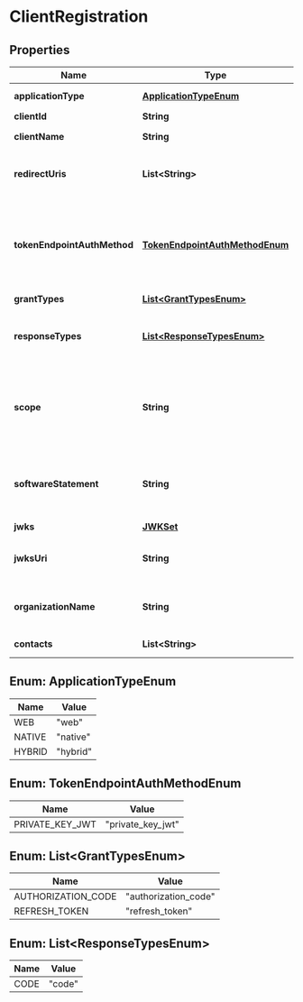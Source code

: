 # ClientRegistration

## Properties
Name | Type | Description | Notes
------------ | ------------- | ------------- | -------------
**applicationType** | [**ApplicationTypeEnum**](#ApplicationTypeEnum) | Type of application | 
**clientId** | **String** | Client identifier |  [optional]
**clientName** | **String** | Name of the client | 
**redirectUris** | **List&lt;String&gt;** | Array of redirect URIs for use in OAuth flows | 
**tokenEndpointAuthMethod** | [**TokenEndpointAuthMethodEnum**](#TokenEndpointAuthMethodEnum) | Authentication method for token endpoint, OFxPERA Phase 1 requires private_key_jwt | 
**grantTypes** | [**List&lt;GrantTypesEnum&gt;**](#List&lt;GrantTypesEnum&gt;) |  | 
**responseTypes** | [**List&lt;ResponseTypesEnum&gt;**](#List&lt;ResponseTypesEnum&gt;) | Allowed OAuth response types, OFxPERA requires code. | 
**scope** | **String** | Space-separated list of requested scopes (e.g. openid profile email address phone) |  [optional]
**softwareStatement** | **String** | JWT containing software statement from trusted authority |  [optional]
**jwks** | [**JWKSet**](JWKSet.md) |  |  [optional]
**jwksUri** | **String** | URI for JSON Web Key Set containing public keys |  [optional]
**organizationName** | **String** | Legal name of the PERA Participant organization |  [optional]
**contacts** | **List&lt;String&gt;** | Administrative contact emails |  [optional]

<a name="ApplicationTypeEnum"></a>
## Enum: ApplicationTypeEnum
Name | Value
---- | -----
WEB | &quot;web&quot;
NATIVE | &quot;native&quot;
HYBRID | &quot;hybrid&quot;

<a name="TokenEndpointAuthMethodEnum"></a>
## Enum: TokenEndpointAuthMethodEnum
Name | Value
---- | -----
PRIVATE_KEY_JWT | &quot;private_key_jwt&quot;

<a name="List<GrantTypesEnum>"></a>
## Enum: List&lt;GrantTypesEnum&gt;
Name | Value
---- | -----
AUTHORIZATION_CODE | &quot;authorization_code&quot;
REFRESH_TOKEN | &quot;refresh_token&quot;

<a name="List<ResponseTypesEnum>"></a>
## Enum: List&lt;ResponseTypesEnum&gt;
Name | Value
---- | -----
CODE | &quot;code&quot;

